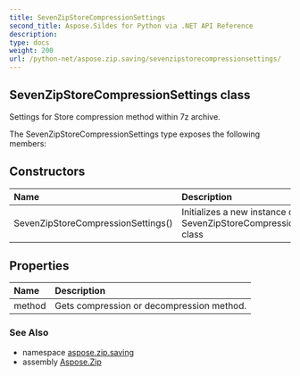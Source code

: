 ```yaml
---
title: SevenZipStoreCompressionSettings
second_title: Aspose.Sildes for Python via .NET API Reference
description: 
type: docs
weight: 200
url: /python-net/aspose.zip.saving/sevenzipstorecompressionsettings/
---
```


## SevenZipStoreCompressionSettings class

Settings for Store compression method within 7z archive.

The SevenZipStoreCompressionSettings type exposes the following members:
## Constructors
| Name | Description |
| :- | :- |
|SevenZipStoreCompressionSettings()|Initializes a new instance of the SevenZipStoreCompressionSettings class|
## Properties
| Name | Description |
| :- | :- |
|method|Gets compression or decompression method.|

### See Also

* namespace [aspose.zip.saving](/zip/python-net/aspose.zip.saving/)
* assembly [Aspose.Zip](/zip/python-net/)


